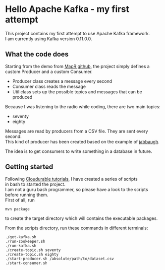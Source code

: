 # Hello Apache Kafka - my first attempt

This project contains my first attempt to use Apache Kafka framework.  
I am currently using Kafka version 0.11.0.0.  

## What the code does
Starting from the demo from [MapR github](https://github.com/mapr-demos/kafka-sample-programs), the project simply defines
a custom Producer and a custom Consumer.  
* Producer class creates a message every second
* Consumer class reads the message  
* Util class sets up the possible topics and messages that can be produced  

Because I was listening to the radio while coding, there are two main topics:  
* seventy  
* eighty  

Messages are read by producers from a CSV file. They are sent every second.  
This kind of producer has been created based on the example of [jabbaugh](https://github.com/jabbaugh/kafka-producer).  

The idea is to get consumers to write something in a database in future.

## Getting started
Following [Cloudurable tutorials](http://cloudurable.com/blog/kafka-tutorial/index.html), I have created a series of scripts  
in bash to started the project.  
I am not a guru bash programmer, so please have a look to the scripts before running them.  
First of all, run  
```
mvn package
```
to create the target directory which will contains the executable packages.  

From the scripts directory, run these commands in different terminals:
```
./get-kafka.sh
./run-zookeeper.sh
./run-kafka.sh
./create-topic.sh seventy
./create-topic.sh eighty
./start-producer.sh /absolute/path/to/dataset.csv
./start-consumer.sh
```
